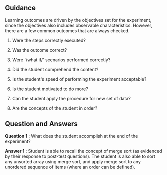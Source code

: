 ## Guidance
   Learning outcomes are driven by the objectives set for the
    experiment, since the objectives also includes observable
    characteristics.  However, there are a few common outcomes that
    are always checked.

   1. Were the steps correctly executed?

   2. Was the outcome correct?

   3. Were '/what if/' scenarios performed correctly?

   4. Did the student comprehend the content?

   5. Is the student's speed of performing the experiment
       acceptable?

   6. Is the student motivated to do more?

   7. Can the student apply the procedure for new set of
       data?

   8. Are the concepts of the student in order?


## Question and Answers
   **Question 1** : What does the student accomplish at the end of the
                   experiment?
    
   **Answer 1** : Student is able to recall the concept of merge
        sort (as evidenced by their response to post-test
        questions). The student is also able to sort any unsorted
        array using merge sort, and apply merge sort to any unordered
        sequence of items (where an order can be defined).

